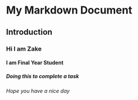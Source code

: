 # My Markdown Document
## Introduction
### Hi I am Zake
#### I am Final Year Student
##### Doing this to complete a task
###### Hope you have a nice day
